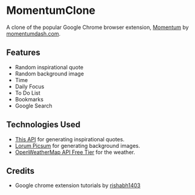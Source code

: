 # MomentumClone
A clone of the popular Google Chrome browser extension, [Momentum](https://chrome.google.com/webstore/detail/momentum/laookkfknpbbblfpciffpaejjkokdgca?hl=en) by [momentumdash.com](https://momentumdash.com/).

## Features
- Random inspirational quote
- Random background image
- Time
- Daily Focus
- To Do List
- Bookmarks
- Google Search

## Technologies Used
- [This API](https://type.fit/api/quotes) for generating inspirational quotes.
- [Lorum Picsum](https://picsum.photos/) for generating background images.
- [OpenWeatherMap API Free Tier](https://openweathermap.org/api) for the weather.

## Credits
- Google chrome extension tutorials by [rishabh1403](https://www.youtube.com/rishabh1403)
